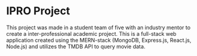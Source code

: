 # IPRO Project

This project was made in a student team of five with an industry mentor to create a inter-professional academic project. This is a full-stack web application created using the MERN-stack (MongoDB, Express.js, React.js, Node.js) and utilizes the TMDB API to query movie data.